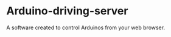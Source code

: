 Arduino-driving-server
======================

A software created to control Arduinos from your web browser.
